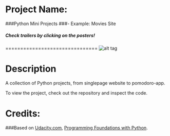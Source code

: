 Project Name:
===============================
###Python Mini Projects
###- Example: Movies Site 
##### Check trailers by clicking on the posters!
===============================
![alt tag](http://s7.postimg.org/qknmq3bcr/Screen_Shot_2016_02_15_at_18_13_57.png)

Description
===============================

A collection of Python projects, from singlepage website to pomodoro-app.

To view the project, check out the repository and inspect the code.



Credits:
===============================
###Based on [Udacity.com](https://www.udacity.com), [Programming Foundations with Python](https://www.udacity.com/courses/ud036).
